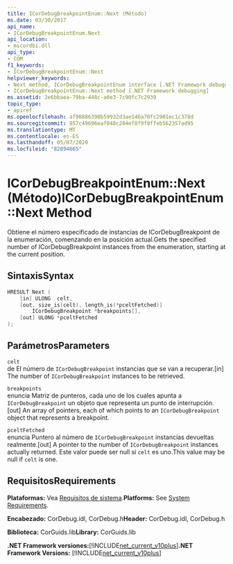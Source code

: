 ```yaml
---
title: ICorDebugBreakpointEnum::Next (Método)
ms.date: 03/30/2017
api_name:
- ICorDebugBreakpointEnum.Next
api_location:
- mscordbi.dll
api_type:
- COM
f1_keywords:
- ICorDebugBreakpointEnum::Next
helpviewer_keywords:
- Next method, ICorDebugBreakpointEnum interface [.NET Framework debugging]
- ICorDebugBreakpointEnum::Next method [.NET Framework debugging]
ms.assetid: 2e6bbaea-79ba-448c-a0e3-7c90fc7c2939
topic_type:
- apiref
ms.openlocfilehash: af90886390b59932d3ae146a70fc2901ec1c378d
ms.sourcegitcommit: 957c49696eaf048c284ef8f9f8ffeb562357ad95
ms.translationtype: MT
ms.contentlocale: es-ES
ms.lasthandoff: 05/07/2020
ms.locfileid: "82894665"
---
```

# <a name="icordebugbreakpointenumnext-method"></a><span data-ttu-id="44db0-102">ICorDebugBreakpointEnum::Next (Método)</span><span class="sxs-lookup"><span data-stu-id="44db0-102">ICorDebugBreakpointEnum::Next Method</span></span>
<span data-ttu-id="44db0-103">Obtiene el número especificado de instancias de ICorDebugBreakpoint de la enumeración, comenzando en la posición actual.</span><span class="sxs-lookup"><span data-stu-id="44db0-103">Gets the specified number of ICorDebugBreakpoint instances from the enumeration, starting at the current position.</span></span>  
  
## <a name="syntax"></a><span data-ttu-id="44db0-104">Sintaxis</span><span class="sxs-lookup"><span data-stu-id="44db0-104">Syntax</span></span>  
  
```cpp  
HRESULT Next (  
    [in] ULONG  celt,  
    [out, size_is(celt), length_is(*pceltFetched)]  
        ICorDebugBreakpoint *breakpoints[],  
    [out] ULONG *pceltFetched  
);  
```  
  
## <a name="parameters"></a><span data-ttu-id="44db0-105">Parámetros</span><span class="sxs-lookup"><span data-stu-id="44db0-105">Parameters</span></span>  
 `celt`  
 <span data-ttu-id="44db0-106">de El número de `ICorDebugBreakpoint` instancias que se van a recuperar.</span><span class="sxs-lookup"><span data-stu-id="44db0-106">[in] The number of `ICorDebugBreakpoint` instances to be retrieved.</span></span>  
  
 `breakpoints`  
 <span data-ttu-id="44db0-107">enuncia Matriz de punteros, cada uno de los cuales apunta a `ICorDebugBreakpoint` un objeto que representa un punto de interrupción.</span><span class="sxs-lookup"><span data-stu-id="44db0-107">[out] An array of pointers, each of which points to an `ICorDebugBreakpoint` object that represents a breakpoint.</span></span>  
  
 `pceltFetched`  
 <span data-ttu-id="44db0-108">enuncia Puntero al número de `ICorDebugBreakpoint` instancias devueltas realmente.</span><span class="sxs-lookup"><span data-stu-id="44db0-108">[out] A pointer to the number of `ICorDebugBreakpoint` instances actually returned.</span></span> <span data-ttu-id="44db0-109">Este valor puede ser null si `celt` es uno.</span><span class="sxs-lookup"><span data-stu-id="44db0-109">This value may be null if `celt` is one.</span></span>  
  
## <a name="requirements"></a><span data-ttu-id="44db0-110">Requisitos</span><span class="sxs-lookup"><span data-stu-id="44db0-110">Requirements</span></span>  
 <span data-ttu-id="44db0-111">**Plataformas:** Vea [Requisitos de sistema](../../get-started/system-requirements.md).</span><span class="sxs-lookup"><span data-stu-id="44db0-111">**Platforms:** See [System Requirements](../../get-started/system-requirements.md).</span></span>  
  
 <span data-ttu-id="44db0-112">**Encabezado:** CorDebug.idl, CorDebug.h</span><span class="sxs-lookup"><span data-stu-id="44db0-112">**Header:** CorDebug.idl, CorDebug.h</span></span>  
  
 <span data-ttu-id="44db0-113">**Biblioteca:** CorGuids.lib</span><span class="sxs-lookup"><span data-stu-id="44db0-113">**Library:** CorGuids.lib</span></span>  
  
 <span data-ttu-id="44db0-114">**.NET Framework versiones:**[!INCLUDE[net_current_v10plus](../../../../includes/net-current-v10plus-md.md)]</span><span class="sxs-lookup"><span data-stu-id="44db0-114">**.NET Framework Versions:** [!INCLUDE[net_current_v10plus](../../../../includes/net-current-v10plus-md.md)]</span></span>
